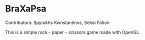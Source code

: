 # BraXaPsa

Contributors: Spyrakhs Kwnstantinos, Sehai Fation

This is a simple rock - paper - scissors game made with OpenGL.
